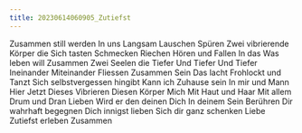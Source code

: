 ```yaml
---
title: 20230614060905_Zutiefst
---
```


Zusammen still werden
In uns
Langsam
Lauschen
Spüren
Zwei vibrierende Körper die
Sich tasten
Schmecken
Riechen
Hören und
Fallen
In das
Was leben will
Zusammen
Zwei Seelen die
Tiefer
Und Tiefer
Und Tiefer
Ineinander
Miteinander
Fliessen
Zusammen
Sein
Das lacht
Frohlockt und
Tanzt
Sich selbstvergessen hingibt
Kann ich
Zuhause sein
In mir und
Mann
Hier
Jetzt
Dieses Vibrieren
Diesen Körper
Mich
Mit Haut und Haar
Mit allem Drum und Dran
Lieben
Wird er den deinen
Dich
In deinem Sein
Berühren
Dir wahrhaft begegnen
Dich innigst lieben
Sich dir ganz schenken
Liebe
Zutiefst erleben
Zusammen